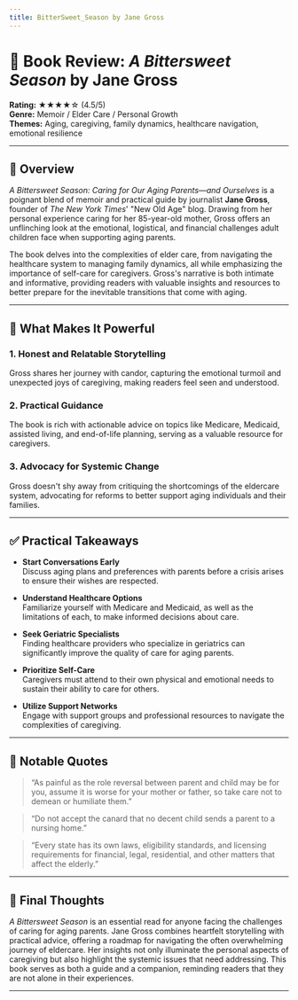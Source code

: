 ```yaml
---
title: BitterSweet_Season by Jane Gross
---
```



# 📘 Book Review: *A Bittersweet Season* by Jane Gross

**Rating:** ★★★★☆ (4.5/5)  
**Genre:** Memoir / Elder Care / Personal Growth  
**Themes:** Aging, caregiving, family dynamics, healthcare navigation, emotional resilience

---

## 📝 Overview

*A Bittersweet Season: Caring for Our Aging Parents—and Ourselves* is a poignant blend of memoir and practical guide by journalist **Jane Gross**, founder of *The New York Times*' "New Old Age" blog. Drawing from her personal experience caring for her 85-year-old mother, Gross offers an unflinching look at the emotional, logistical, and financial challenges adult children face when supporting aging parents.

The book delves into the complexities of elder care, from navigating the healthcare system to managing family dynamics, all while emphasizing the importance of self-care for caregivers. Gross's narrative is both intimate and informative, providing readers with valuable insights and resources to better prepare for the inevitable transitions that come with aging.

---

## 🌟 What Makes It Powerful

### 1. Honest and Relatable Storytelling
Gross shares her journey with candor, capturing the emotional turmoil and unexpected joys of caregiving, making readers feel seen and understood.

### 2. Practical Guidance
The book is rich with actionable advice on topics like Medicare, Medicaid, assisted living, and end-of-life planning, serving as a valuable resource for caregivers.

### 3. Advocacy for Systemic Change
Gross doesn't shy away from critiquing the shortcomings of the eldercare system, advocating for reforms to better support aging individuals and their families.

---

## ✅ Practical Takeaways

- **Start Conversations Early**  
  Discuss aging plans and preferences with parents before a crisis arises to ensure their wishes are respected.

- **Understand Healthcare Options**  
  Familiarize yourself with Medicare and Medicaid, as well as the limitations of each, to make informed decisions about care.

- **Seek Geriatric Specialists**  
  Finding healthcare providers who specialize in geriatrics can significantly improve the quality of care for aging parents.

- **Prioritize Self-Care**  
  Caregivers must attend to their own physical and emotional needs to sustain their ability to care for others.

- **Utilize Support Networks**  
  Engage with support groups and professional resources to navigate the complexities of caregiving.

---

## 💬 Notable Quotes

> “As painful as the role reversal between parent and child may be for you, assume it is worse for your mother or father, so take care not to demean or humiliate them.”

> “Do not accept the canard that no decent child sends a parent to a nursing home.”

> “Every state has its own laws, eligibility standards, and licensing requirements for financial, legal, residential, and other matters that affect the elderly.”

---

## 🧠 Final Thoughts

*A Bittersweet Season* is an essential read for anyone facing the challenges of caring for aging parents. Jane Gross combines heartfelt storytelling with practical advice, offering a roadmap for navigating the often overwhelming journey of eldercare. Her insights not only illuminate the personal aspects of caregiving but also highlight the systemic issues that need addressing. This book serves as both a guide and a companion, reminding readers that they are not alone in their experiences.

---

